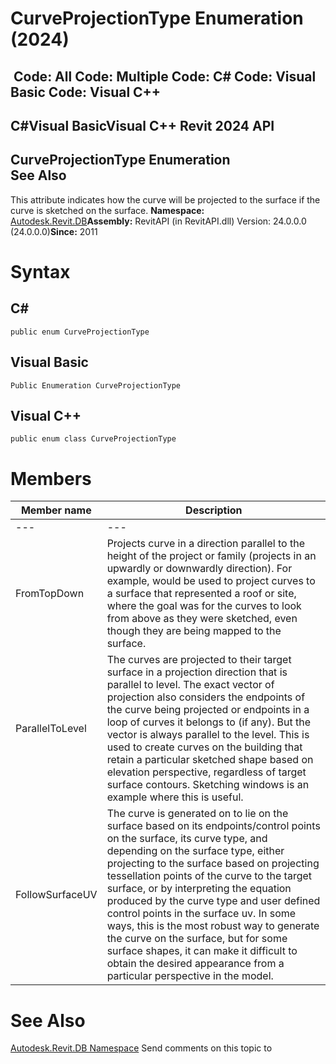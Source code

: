 # CurveProjectionType Enumeration (2024)

﻿
 Code: All Code: Multiple Code: C# Code: Visual Basic Code: Visual C++   
---  
C#Visual BasicVisual C++
Revit 2024 API  
---  
CurveProjectionType Enumeration  
See Also  
---  
This attribute indicates how the curve will be projected to the surface if the curve is sketched on the surface. 
**Namespace:** [Autodesk.Revit.DB](87546ba7-461b-c646-cbb1-2cb8f5bff8b2.md "Autodesk.Revit.DB Namespace")**Assembly:** RevitAPI (in RevitAPI.dll) Version: 24.0.0.0 (24.0.0.0)**Since:** 2011 
# Syntax
C#  
---  
```text
public enum CurveProjectionType
```
  
Visual Basic  
---  
```text
Public Enumeration CurveProjectionType
```
  
Visual C++  
---  
```text
public enum class CurveProjectionType
```
  
# Members
| Member name | Description |
| --- | --- |
| --- | --- |
| FromTopDown | Projects curve in a direction parallel to the height of the project or family (projects in an upwardly or downwardly direction). For example, would be used to project curves to a surface that represented a roof or site, where the goal was for the curves to look from above as they were sketched, even though they are being mapped to the surface. |
| ParallelToLevel | The curves are projected to their target surface in a projection direction that is parallel to level. The exact vector of projection also considers the endpoints of the curve being projected or endpoints in a loop of curves it belongs to (if any). But the vector is always parallel to the level. This is used to create curves on the building that retain a particular sketched shape based on elevation perspective, regardless of target surface contours. Sketching windows is an example where this is useful. |
| FollowSurfaceUV | The curve is generated on to lie on the surface based on its endpoints/control points on the surface, its curve type, and depending on the surface type, either projecting to the surface based on projecting tessellation points of the curve to the target surface, or by interpreting the equation produced by the curve type and user defined control points in the surface uv. In some ways, this is the most robust way to generate the curve on the surface, but for some surface shapes, it can make it difficult to obtain the desired appearance from a particular perspective in the model. |

# See Also
[Autodesk.Revit.DB Namespace](87546ba7-461b-c646-cbb1-2cb8f5bff8b2.md "Autodesk.Revit.DB Namespace")
Send comments on this topic to 